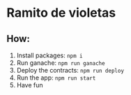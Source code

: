 # Ramito de violetas

## How:

1. Install packages: `npm i`
2. Run ganache: `npm run ganache`
2. Deploy the contracts: `npm run deploy`
3. Run the app: `npm run start`
4. Have fun
